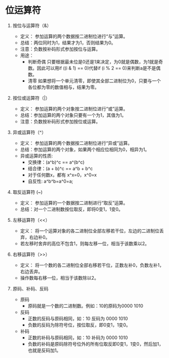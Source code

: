 # 位运算符

1. 按位与运算符（&）
    - 定义： 参加运算的两个数据按二进制位进行“与”运算。
    - 总结：两位同时为1，结果才为1，否则结果为0。
    - 注意：负数按补码形式参加按位与运算。
    - 用途：
       - 判断奇偶
           只要根据最未位是0还是1来决定，为0就是偶数，为1就是奇数。因此可以用if ((i & 1) == 0)代替if (i % 2 == 0)来判断a是不是偶数。
       - 清零
           如果想将一个单元清零，即使其全部二进制位为0，只要与一个各位都为零的数值相与，结果为零。

2. 按位或运算符（|）
    - 定义： 参加运算的两个对象按二进制位进行“或”运算。
    - 总结：参加运算的两个对象只要有一个为1，其值为1。
    - 注意：负数按补码形式参加按位或运算。
3. 异或运算符（^）
    - 定义： 参加运算的两个数据按二进制位进行“异或”运算。
    - 总结：参加运算的两个对象，如果两个相应位相同为0，相异为1。
    - 异或运算的性质:
        - 交换律：(a^b)^c == a^(b^c)
        - 结合律：(a + b)^c == a^b + b^c
        - 对于任何数x，都有 x^x=0，x^0=x
        - 自反性: a^b^b=a^0=a;

4. 取反运算符 (~)
    - 定义： 参加运算的一个数据按二进制进行“取反”运算。
    - 总结：对一个二进制数按位取反，即将0变1，1变0。
5. 左移运算符（<<）
    - 定义： 将一个运算对象的各二进制位全部左移若干位，左边的二进制位丢弃，右边补0。
    - 若左移时舍弃的高位不包含1，则每左移一位，相当于该数乘以2。
6. 右移运算符（>>）
    - 定义： 将一个数的各二进制位全部右移若干位，正数左补0，负数左补1，右边丢弃。
    - 操作数每右移一位，相当于该数除以2。
7. 原码、补码、反码
    - 原码
        - 原码就是一个数的二进制数。例如：10的原码为0000 1010
    - 反码
        - 正数的反码与原码相同，如：10 反码为 0000 1010
        - 负数的反码为除符号位，按位取反，即0变1，1变0。
    - 补码
        - 正数的补码与原码相同，如：10 补码为 0000 1010
        - 负数的补码是原码除符号位外的所有位取反即0变1，1变0，然后加1，也就是反码加1。
